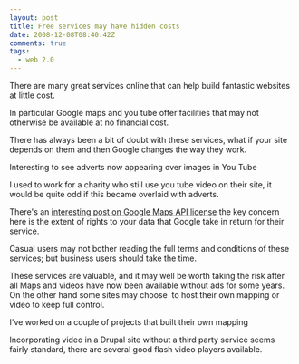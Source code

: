 ```yaml
---
layout: post
title: Free services may have hidden costs
date: 2008-12-08T08:40:42Z
comments: true
tags:
  - web 2.0
---
```


There are many great services online that can help build fantastic websites at little cost.

In particular Google maps and you tube offer facilities that may not otherwise be available at no financial cost.

There has always been a bit of doubt with these services, what if your site depends on them and then Google changes the way they work.

Interesting to see adverts now appearing over images in You Tube

I used to work for a charity who still use you tube video on their site, it would be quite odd if this became overlaid with adverts.

There's an [interesting post on Google Maps API license](http://www.nearby.org.uk/blog/2008/12/08/between-a-rock-and-a-hard-place/) the key concern here is the extent of rights to your data that Google take in return for their service.

Casual users may not bother reading the full terms and conditions of these services; but business users should take the time.

These services are valuable, and it may well be worth taking the risk after all Maps and videos have now been available without ads for some years. On the other hand some sites may choose  to host their own mapping or video to keep full control.

I've worked on a couple of projects that built their own mapping

Incorporating video in a Drupal site without a third party service seems fairly standard, there are several good flash video players available.
